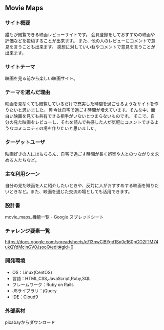 ## Movie Maps

### サイト概要
誰もが閲覧できる映画レビューサイトです。 会員登録をしておすすめの映画や評価などを投稿することが出来ます。
また、他の人のレビューにコメントで意見を言うことも出来ます。
感想に対していいねやコメントで意見を言うことが出来ます。

### サイトテーマ
映画を見る前から楽しい映画サイト。

### テーマを選んだ理由
映画を見なくても閲覧しているだけで充実した時間を過ごせるようなサイトを作りたいと思いました。
昨今は自宅で過ごす時間が増えています。そんな中、面白い映画を見ても共有できる相手がいないとつまらないものです。
そこで、自分の見た映画をレビューし、それを読んで共感した人が気軽にコメントできるようなコミュニティの場を作りたいと思いました。

### ターゲットユーザ
映画好きの人にはもちろん、自宅で過ごす時間が長く娯楽や人とのつながりを求める人たちなど。

### 主な利用シーン
自分の見た映画を人に紹介したいときや、反対に人がおすすめする映画を知りたいときなど。また、映画を通じた交流の場としても活用できます。

### 設計書
movie_maps_機能一覧 - Google スプレッドシート

### チャレンジ要素一覧
https://docs.google.com/spreadsheets/d/13nwClBYgd1Sq0e160pGO2fTM74ukQYdMcinGV0JsooQ/edit#gid=0

### 開発環境
- OS：Linux(CentOS)
- 言語：HTML,CSS,JavaScript,Ruby,SQL
- フレームワーク：Ruby on Rails
- JSライブラリ：jQuery
- IDE：Cloud9

### 外部素材
pixabayからダウンロード